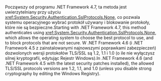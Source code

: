 <span data-ttu-id="7d5cd-101">Począwszy od programu .NET Framework 4.7, ta metoda jest uwierzytelniany przy użyciu <xref:System.Security.Authentication.SslProtocols.None>, co pozwala systemu operacyjnego wybrać protokół używany i blokowanie protokoły, które nie są bezpieczne.</span><span class="sxs-lookup"><span data-stu-id="7d5cd-101">Starting with .NET Framework 4.7, this method authenticates using <xref:System.Security.Authentication.SslProtocols.None>, which allows the operating system to choose the best protocol to use, and to block protocols that are not secure.</span></span> <span data-ttu-id="7d5cd-102">W .NET Framework 4.6 (i .NET Framework 4.5 z zainstalowanymi najnowszymi poprawkami zabezpieczeń) dozwolonych wersji protokołów TLS/SSL są 1.2, 1.1 i 1.0 (o ile nie wyłączysz silnej kryptografii, edytując Rejestr Windows).</span><span class="sxs-lookup"><span data-stu-id="7d5cd-102">In .NET Framework 4.6 (and .NET Framework 4.5 with the latest security patches installed), the allowed TLS/SSL protocols versions are 1.2, 1.1, and 1.0 (unless you disable strong cryptography by editing the Windows Registry).</span></span>
